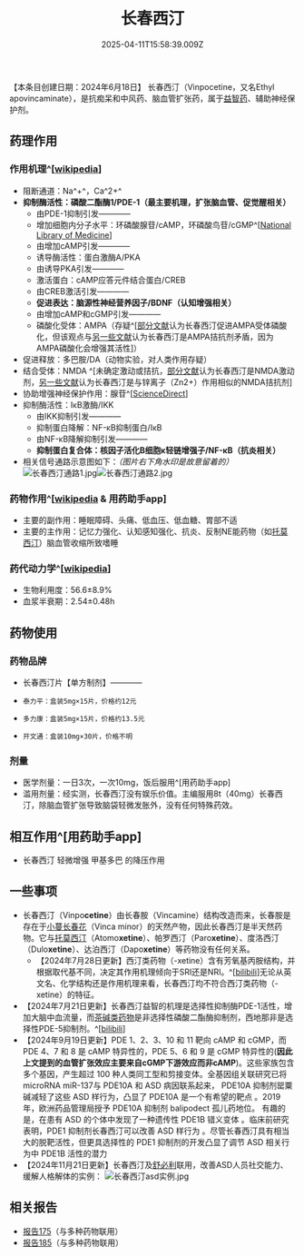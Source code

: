 ﻿---
title: 长春西汀
description: 
published: true
date: 2025-04-11T15:58:39.009Z
tags: 
editor: markdown
dateCreated: 2025-04-12T10:05:12.112Z
---

【本条目创建日期：2024年6月18日】
长春西汀（Vinpocetine，又名Ethyl apovincaminate），是抗痴呆和中风药、脑血管扩张药，属于[益智药](/drug/nootropic/益智药概述及索引)、辅助神经保护剂。
## 药理作用
### 作用机理^[[wikipedia](https://en.wikipedia.org/wiki/Vinpocetine#Mechanism_of_action)]
- 阻断通道：Na^+^，Ca^2+^
- **抑制酶活性：磷酸二酯酶1/PDE-1（最主要机理，扩张脑血管、促觉醒相关）**
  - 由PDE-1抑制引发————
  - 增加细胞内分子水平：环磷酸腺苷/cAMP，环磷酸鸟苷/cGMP^[[National Library of Medicine](https://pmc.ncbi.nlm.nih.gov/articles/PMC10018848/#Sec14)]
  - 由增加cAMP引发————
  - 诱导酶活性：蛋白激酶A/PKA
  - 由诱导PKA引发————
  - 激活蛋白：cAMP应答元件结合蛋白/CREB
  - 由CREB激活引发————
  - **促进表达：脑源性神经营养因子/BDNF（认知增强相关）**
  - 由增加cAMP和cGMP引发————
  - 磷酸化受体：AMPA（存疑^[[部分文献](https://pmc.ncbi.nlm.nih.gov/articles/PMC10018848/#Sec14)认为长春西汀促进AMPA受体磷酸化，但该观点与[另一些文献](https://www.sciencedirect.com/science/article/abs/pii/001429999190019M)认为长春西汀是AMPA拮抗剂矛盾，因为AMPA磷酸化会增强其活性]）
- 促进释放：多巴胺/DA（动物实验，对人类作用存疑）
- 结合受体：NMDA ^[未确定激动或拮抗，[部分文献](https://pubmed.ncbi.nlm.nih.gov/29106899/)认为长春西汀是NMDA激动剂，[另一些文献](https://pubmed.ncbi.nlm.nih.gov/1652446/)认为长春西汀是与锌离子（Zn2+）作用相似的NMDA拮抗剂]
- 协助增强神经保护作用：腺苷^[[ScienceDirect](https://www.sciencedirect.com/science/article/abs/pii/001429999190762F)]
- 抑制酶活性：IκB激酶/IKK
  - 由IKK抑制引发————
  - 抑制蛋白降解：NF-κB抑制蛋白/IκB
  - 由NF-κB降解抑制引发————
  - **抑制蛋白复合体：核因子活化B细胞κ轻链增强子/NF-κB（抗炎相关）**
- 相关信号通路示意图如下：*（图片右下角水印是故意留着的）*
![长春西汀通路1.jpg](/imgs/长春西汀通路1.jpg)![长春西汀通路2.jpg](/imgs/长春西汀通路2.jpg)
### 药物作用^[[wikipedia](https://en.wikipedia.org/wiki/Vinpocetine#Side_effects) & 用药助手app]
- 主要的副作用：睡眠障碍、头痛、低血压、低血糖、胃部不适
- 主要的主作用：记忆力强化、认知感知强化、抗炎、反制NE能药物（如[托莫西汀](/drug/ATX)）脑血管收缩所致嗜睡
### 药代动力学^[[wikipedia](https://en.wikipedia.org/wiki/Vinpocetine)]
- 生物利用度：56.6±8.9%
- 血浆半衰期：2.54±0.48h
## 药物使用
### 药物品牌
- 长春西汀片【单方制剂】————
-     泰力平：盒装5mg×15片，价格约12元
-     多力康：盒装5mg×15片，价格约13.5元
-     开文通：盒装10mg×30片，价格不明
### 剂量
- 医学剂量：一日3次，一次10mg，饭后服用^[用药助手app]
- 滥用剂量：经实测，长春西汀没有娱乐价值。主编服用8t（40mg）长春西汀，除脑血管扩张导致脑袋轻微发胀外，没有任何特殊药效。
## 相互作用^[用药助手app]
- 长春西汀 轻微增强 甲基多巴 的降压作用
## 一些事项
- 长春西汀（Vinpo**cetine**）由长春胺（Vincamine）结构改造而来，长春胺是存在于[小蔓长春花](https://en.wikipedia.org/wiki/Vinca_minor)（Vinca minor）的天然产物，因此长春西汀是半天然药物。它与[托莫西汀](https://overspeed-wiki.github.io/ATX/)（Atomo**xetine**）、帕罗西汀（Paro**xetine**）、度洛西汀（Dulo**xetine**）、达泊西汀（Dapo**xetine**）等药物没有任何关系。
  - 【2024年7月28日更新】西汀类药物（-xetine）含有芳氧基丙胺结构，并根据取代基不同，决定其作用机理倾向于SRI还是NRI。^[[bilibili](https://www.bilibili.com/video/BV17J4m1w7ne/)]无论从英文名、化学结构还是作用机理来看，长春西汀均不符合西汀类药物（-xetine）的特征。
- 【2024年7月21日更新】长春西汀益智的机理是选择性抑制酶PDE-1活性，增加大脑中血流量，而[茶碱类药物](https://overspeed-wiki.github.io/%E8%8C%B6%E7%A2%B1%E7%B1%BB%E8%8D%AF%E7%89%A9/)是非选择性磷酸二酯酶抑制剂，西地那非是选择性PDE-5抑制剂。^[[bilibili](https://www.bilibili.com/video/BV11S421X7AS/)]
- 【2024年9月19日更新】PDE 1、2、3、10 和 11 靶向 cAMP 和 cGMP，而 PDE 4、7 和 8 是 cAMP 特异性的，PDE 5、6 和 9 是 cGMP 特异性的(**因此上文提到的血管扩张效应主要来自cGMP下游效应而非cAMP**)。这些家族包含多个基因，产生超过 100 种人类同工型和剪接变体。全基因组关联研究已将 microRNA miR-137与 PDE10A 和 ASD 病因联系起来， PDE10A 抑制剂罂粟碱减轻了这些 ASD 样行为，凸显了 PDE10A 是一个有希望的靶点 。2019 年，欧洲药品管理局授予 PDE10A 抑制剂 balipodect 孤儿药地位。 有趣的是，在患有 ASD 的个体中发现了一种遗传性 PDE1B 错义变体 。临床前研究表明，PDE1 抑制剂长春西汀可以改善 ASD 样行为 。尽管长春西汀具有相当大的脱靶活性，但更具选择性的 PDE1 抑制剂的开发凸显了调节 ASD 相关行为中 PDE1B 活性的潜力
- 【2024年11月21日更新】长春西汀及[舒必利](/drug/舒必利)联用，改善ASD人员社交能力、缓解人格解体的实例：
![长春西汀asd实例.jpg](/imgs/长春西汀asd实例.jpg)
## 相关报告
- [报告175](/report/RP175)（与多种药物联用）
- [报告185](/report/RP185)（与多种药物联用）

